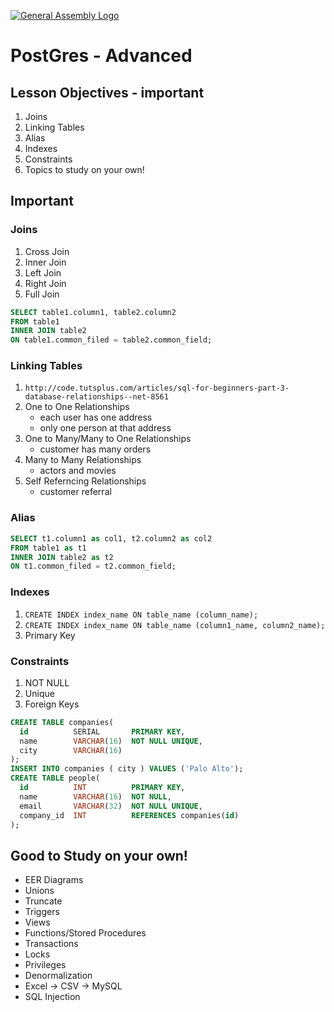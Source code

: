 [![General Assembly Logo](https://camo.githubusercontent.com/1a91b05b8f4d44b5bbfb83abac2b0996d8e26c92/687474703a2f2f692e696d6775722e636f6d2f6b6538555354712e706e67)](https://generalassemb.ly/education/web-development-immersive)


# PostGres - Advanced

## Lesson Objectives - important
1. Joins
1. Linking Tables
1. Alias
1. Indexes
1. Constraints
1. Topics to study on your own!

## Important

### Joins
1. Cross Join
1. Inner Join
1. Left Join
1. Right Join
1. Full Join
```sql
SELECT table1.column1, table2.column2
FROM table1
INNER JOIN table2
ON table1.common_filed = table2.common_field;
```

### Linking Tables
1. `http://code.tutsplus.com/articles/sql-for-beginners-part-3-database-relationships--net-8561`
1. One to One Relationships
	- each user has one address
	- only one person at that address
1. One to Many/Many to One Relationships
	- customer has many orders
1. Many to Many Relationships
	- actors and movies
1. Self Referncing Relationships
	- customer referral

### Alias
```sql
SELECT t1.column1 as col1, t2.column2 as col2
FROM table1 as t1
INNER JOIN table2 as t2
ON t1.common_filed = t2.common_field;
```

### Indexes
1. `CREATE INDEX index_name ON table_name (column_name);`
1. `CREATE INDEX index_name ON table_name (column1_name, column2_name);`
1. Primary Key

### Constraints
1. NOT NULL
1. Unique
1. Foreign Keys
```sql
CREATE TABLE companies(
  id          SERIAL       PRIMARY KEY,
  name        VARCHAR(16)  NOT NULL UNIQUE,
  city        VARCHAR(16)
);
INSERT INTO companies ( city ) VALUES ('Palo Alto');
CREATE TABLE people(
  id          INT          PRIMARY KEY,
  name        VARCHAR(16)  NOT NULL,
  email       VARCHAR(32)  NOT NULL UNIQUE,
  company_id  INT          REFERENCES companies(id)
);
```

## Good to Study on your own!

- EER Diagrams
- Unions
- Truncate
- Triggers
- Views
- Functions/Stored Procedures
- Transactions
- Locks
- Privileges
- Denormalization
- Excel -> CSV -> MySQL
- SQL Injection